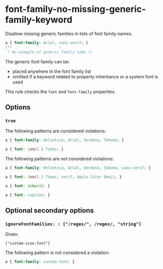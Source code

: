 # font-family-no-missing-generic-family-keyword

Disallow missing generic families in lists of font family names.

<!-- prettier-ignore -->
```css
a { font-family: Arial, sans-serif; }
/**                     ↑
 * An example of generic family name */
```

The generic font family can be:

- placed anywhere in the font family list
- omitted if a keyword related to property inheritance or a system font is used

This rule checks the `font` and `font-family` properties.

## Options

### `true`

The following patterns are considered violations:

<!-- prettier-ignore -->
```css
a { font-family: Helvetica, Arial, Verdana, Tahoma; }
```

<!-- prettier-ignore -->
```css
a { font: 1em/1.3 Times; }
```

The following patterns are _not_ considered violations:

<!-- prettier-ignore -->
```css
a { font-family: Helvetica, Arial, Verdana, Tahoma, sans-serif; }
```

<!-- prettier-ignore -->
```css
a { font: 1em/1.3 Times, serif, Apple Color Emoji; }
```

<!-- prettier-ignore -->
```css
a { font: inherit; }
```

<!-- prettier-ignore -->
```css
a { font: caption; }
```

## Optional secondary options

### `ignoreFontFamilies: : ["/regex/", /regex/, "string"]`

Given:

```
["custom-icon-font"]
```

The following pattern is not considered a violation:

<!-- prettier-ignore -->
```css
a { font-family: custom-font; }
```

